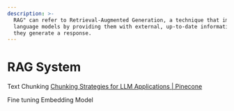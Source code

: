 ```yaml
---
description: >-
  RAG" can refer to Retrieval-Augmented Generation, a technique that improves AI
  language models by providing them with external, up-to-date information before
  they generate a response.
---
```


# RAG System

Text Chunking  [Chunking Strategies for LLM Applications | Pinecone](https://www.pinecone.io/learn/chunking-strategies/)&#x20;

Fine tuning Embedding Model
